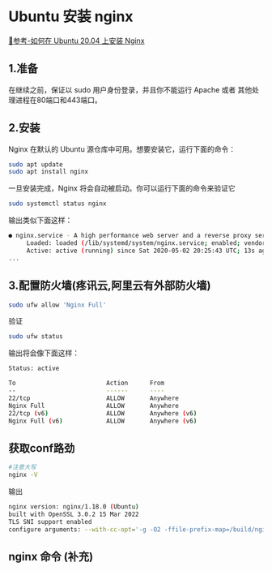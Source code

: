# Ubuntu 安装 nginx

[:link:参考-如何在 Ubuntu 20.04 上安装 Nginx](https://zhuanlan.zhihu.com/p/138007915?utm_id=0)

## 1.准备

在继续之前，保证以 sudo 用户身份登录，并且你不能运行 Apache 或者 其他处理进程在80端口和443端口。

## 2.安装
Nginx 在默认的 Ubuntu 源仓库中可用。想要安装它，运行下面的命令：
```sh
sudo apt update
sudo apt install nginx
```
一旦安装完成，Nginx 将会自动被启动。你可以运行下面的命令来验证它
```sh
sudo systemctl status nginx
```
输出类似下面这样：
```sh
● nginx.service - A high performance web server and a reverse proxy server
     Loaded: loaded (/lib/systemd/system/nginx.service; enabled; vendor preset: enabled)
     Active: active (running) since Sat 2020-05-02 20:25:43 UTC; 13s ago
...
```
## 3.配置防火墙(疼讯云,阿里云有外部防火墙)
```sh
sudo ufw allow 'Nginx Full'
```
验证
```sh
sudo ufw status
```
输出将会像下面这样：
```sh
Status: active

To                         Action      From
--                         ------      ----
22/tcp                     ALLOW       Anywhere
Nginx Full                 ALLOW       Anywhere
22/tcp (v6)                ALLOW       Anywhere (v6)
Nginx Full (v6)            ALLOW       Anywhere (v6)
```

## 获取conf路劲
```sh
#注意大写
nginx -V
```
输出
```sh
nginx version: nginx/1.18.0 (Ubuntu)
built with OpenSSL 3.0.2 15 Mar 2022
TLS SNI support enabled
configure arguments: --with-cc-opt='-g -O2 -ffile-prefix-map=/build/nginx-zctdR4/nginx-1.18.0=. -flto=auto -ffat-lto-objects -flto=auto -ffat-lto-objects -fstack-protector-strong -Wformat -Werror=format-security -fPIC -Wdate-time -D_FORTIFY_SOURCE=2' --with-ld-opt='-Wl,-Bsymbolic-functions -flto=auto -ffat-lto-objects -flto=auto -Wl,-z,relro -Wl,-z,now -fPIC' --prefix=/usr/share/nginx --conf-path=/etc/nginx/nginx.conf --http-log-path=/var/log/nginx/access.log --error-log-path=/var/log/nginx/error.log --lock-path=/var/lock/nginx.lock --pid-path=/run/nginx.pid --modules-path=/usr/lib/nginx/modules --http-client-body-temp-path=/var/lib/nginx/body --http-fastcgi-temp-path=/var/lib/nginx/fastcgi --http-proxy-temp-path=/var/lib/nginx/proxy --http-scgi-temp-path=/var/lib/nginx/scgi --http-uwsgi-temp-path=/var/lib/nginx/uwsgi --with-compat --with-debug --with-pcre-jit --with-http_ssl_module --with-http_stub_status_module --with-http_realip_module --with-http_auth_request_module --with-http_v2_module --with-http_dav_module --with-http_slice_module --with-threads --add-dynamic-module=/build/nginx-zctdR4/nginx-1.18.0/debian/modules/http-geoip2 --with-http_addition_module --with-http_gunzip_module --with-http_gzip_static_module --with-http_sub_module
```

## nginx 命令 (补充)

